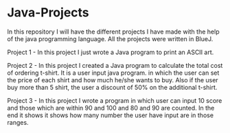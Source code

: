 # Java-Projects
In this repository I will have the different projects I have made with the help of the java programming language. All the projects were written in BlueJ.

Project 1 - In this project I just wrote a Java program to print an ASCII art.

Project 2 - In this project I created a Java program to calculate the total cost of ordering t-shirt. It is a user input java program.
            in which the user can set the price of each shirt and how much he/she wants to buy. Also if the user buy more than 5 shirt, 
            the user a discount of 50% on the additional t-shirt.
        
Project 3 - In this project I wrote a program in which user can input 10 score and those which are within 90 and 100 and 80 and 90 are
            counted. In the end it shows it shows how many number the user have input are in those ranges. 
